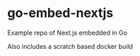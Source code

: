# go-embed-nextjs

Example repo of Next.js embedded in Go

Also includes a scratch based docker build

